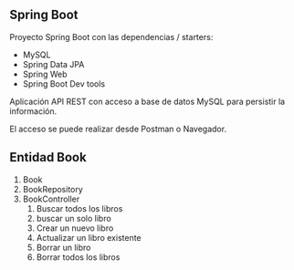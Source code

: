 
## Spring Boot

Proyecto Spring Boot con las dependencias / starters:
* MySQL
* Spring Data JPA
* Spring Web
* Spring Boot Dev tools

Aplicación API REST con acceso a base de datos MySQL para persistir la información.

El acceso se puede realizar desde Postman o Navegador.

## Entidad Book

1. Book
2. BookRepository
3. BookController
    1. Buscar todos los libros
    2. buscar un solo libro
    3. Crear un nuevo libro
    4. Actualizar un libro existente
    5. Borrar un libro
    6. Borrar todos los libros